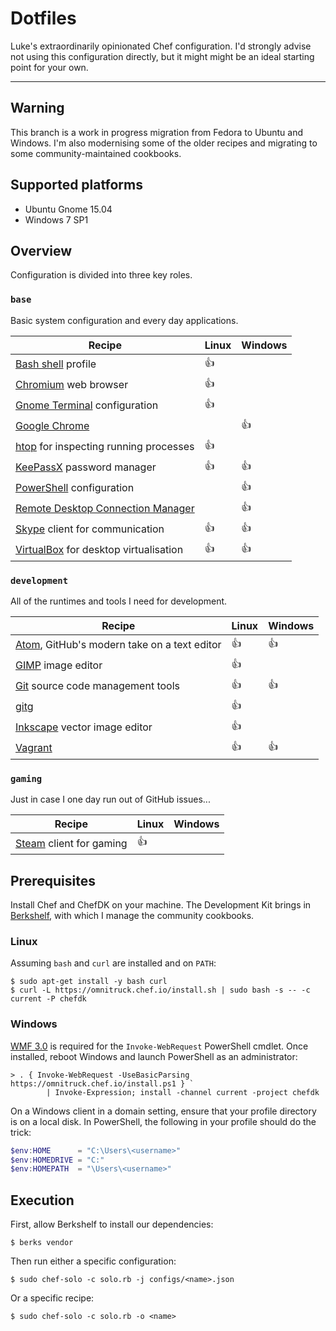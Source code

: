# Dotfiles

Luke's extraordinarily opinionated Chef configuration. I'd strongly advise not
using this configuration directly, but it might might be an ideal starting point
for your own.

* * *

## Warning

This branch is a work in progress migration from Fedora to Ubuntu and Windows.
I'm also modernising some of the older recipes and migrating to some
community-maintained cookbooks.

## Supported platforms

* Ubuntu Gnome 15.04
* Windows 7 SP1

## Overview

Configuration is divided into three key roles.

### ```base```

Basic system configuration and every day applications.

| Recipe | Linux | Windows |
| --- | --- | --- |
| [Bash shell](https://www.gnu.org/software/bash/) profile | :thumbsup: | |
| [Chromium](https://www.chromium.org/) web browser | :thumbsup: | |
| [Gnome Terminal](https://wiki.gnome.org/Apps/Terminal) configuration | :thumbsup: | |
| [Google Chrome](https://www.google.com/chrome/) | | :thumbsup: |
| [htop](http://hisham.hm/htop/) for inspecting running processes | :thumbsup: | |
| [KeePassX](http://keepassx.info/) password manager | :thumbsup: | :thumbsup: |
| [PowerShell](https://msdn.microsoft.com/en-us/powershell/) configuration | | :thumbsup: |
| [Remote Desktop Connection Manager](https://www.microsoft.com/en-gb/download/details.aspx?id=44989) | | :thumbsup: |
| [Skype](http://skype.com/) client for communication | :thumbsup: | :thumbsup: |
| [VirtualBox](http://virtualbox.org/) for desktop virtualisation | :thumbsup: | :thumbsup: |

### ```development```

All of the runtimes and tools I need for development.

| Recipe | Linux | Windows |
| --- | --- | --- |
| [Atom](http://atom.io/), GitHub's modern take on a text editor | :thumbsup: | :thumbsup: |
| [GIMP](https://www.gimp.org/) image editor | :thumbsup: | |
| [Git](https://git-scm.com/) source code management tools | :thumbsup: | :thumbsup: |
| [gitg](https://wiki.gnome.org/action/show/Apps/Gitg) | :thumbsup: | |
| [Inkscape](https://inkscape.org/) vector image editor | :thumbsup: | |
| [Vagrant](https://www.vagrantup.com/) | :thumbsup: | :thumbsup: |

### ```gaming```

Just in case I one day run out of GitHub issues...

| Recipe | Linux | Windows |
| --- | --- | --- |
| [Steam](http://store.steampowered.com/) client for gaming | :thumbsup: | |

## Prerequisites

Install Chef and ChefDK on your machine. The Development Kit brings in
[Berkshelf](http://berkshelf.com/), with which I manage the community cookbooks.

### Linux

Assuming ```bash``` and ```curl``` are installed and on ```PATH```:

```
$ sudo apt-get install -y bash curl
$ curl -L https://omnitruck.chef.io/install.sh | sudo bash -s -- -c current -P chefdk
```

### Windows

[WMF 3.0](https://www.microsoft.com/en-gb/download/details.aspx?id=34595) is
required for the ```Invoke-WebRequest``` PowerShell cmdlet. Once installed,
reboot Windows and launch PowerShell as an administrator:

```
> . { Invoke-WebRequest -UseBasicParsing https://omnitruck.chef.io/install.ps1 } `
        | Invoke-Expression; install -channel current -project chefdk
```

On a Windows client in a domain setting, ensure that your profile directory is
on a local disk. In PowerShell, the following in your profile should do the
trick:

```powershell
$env:HOME      = "C:\Users\<username>"
$env:HOMEDRIVE = "C:"
$env:HOMEPATH  = "\Users\<username>"
```

## Execution

First, allow Berkshelf to install our dependencies:

    $ berks vendor

Then run either a specific configuration:

    $ sudo chef-solo -c solo.rb -j configs/<name>.json

Or a specific recipe:

    $ sudo chef-solo -c solo.rb -o <name>
